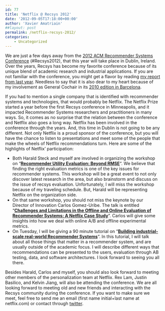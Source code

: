 ```yaml
---
id: 77
title: 'Netflix @ Recsys 2012'
date: '2012-09-05T17:18:00+00:00'
author: 'Xavier Amatriain'
##layout: post
permalink: /netflix-recsys-2012/
categories:
    - Uncategorized
---
```


We are just a few days away from the [2012 ACM Recommender Systems Conference](http://recsys.acm.org/2012/images/header.png) (#Recsys2012), that this year will take place in Dublin, Ireland. Over the years, Recsys has become my favorite conference because of its unique blend of academic research and industrial applications. If you are not familiar with the conference, you might get a flavor by reading [my report from last year](http://localhost:8080/wordpress/2011/11/recsys-2011-notes-and-pointers.html). Needless to say that it is also dear to my heart because of my involvement as General Cochair in its [2010 edition in Barcelona](http://recsys.acm.org/2010/).

If you had to mention a single company that is identified with recommender systems and technologies, that would probably be Netflix. The Netflix Prize started a year before the first Recsys conference in Minneapolis, and it impacted Recommender Systems researchers and practitioners in many ways. So, it comes as no surprise that the relation between the conference and Netflix also goes a long way. Netflix has been involved in the conference through the years. And, this time in Dublin is not going to be any different. Not only Netflix is a proud sponsor of the conference, but you will have the chance to listen to presentations and meet some of the people that make the wheels of Netflix recommendations turn. Here are some of the highlights of Netflix’ participation:

- Both Harald Steck and myself are involved in organizing the workshop on “**[Recommender Utility Evaluation: Beyond RMSE](http://ir.ii.uam.es/rue2012/)**“. We believe that finding the right evaluation metrics is one of the key issues for recommender systems. This workshop will be a great event to not only discover latest research in the area, but also brainstorm and discuss on the issue of recsys evaluation. Unfortunately, I will miss the workshop because of my traveling schedule. But, Harald will be representing Netflix on the organization side.
- On that same workshop, you should not miss the keynote by our Director of Innovation Carlos Gomez-Uribe. The talk is entitled “[**Challenges and Limitations in the Offline and Online Evaluation of Recommender Systems: A Netflix Case Study**](http://ir.ii.uam.es/rue2012/keynote.html)“. Carlos will give some insights into how we deal with online A/B and offline experimental metrics.
- On Tuesday, I will be giving a 90 minute tutorial on “**[Building industrial-scale real-world Recommender Systems](http://recsys.acm.org/2012/tutorials.html#building)**“. In this tutorial, I will talk about all those things that matter in a recommender system, and are usually outside of the academic focus. I will describe different ways that recommendations can be presented to the users, evaluation through AB testing, data, and software architectures. I look forward to seeing you all there.

Besides Harald, Carlos and myself, you should also look forward to meeting other members of the personalization team at Netflix. Rex Lam, Justin Basilico, and Kelvin Jiang, will also be attending the conference. We are all looking forward to meeting old and new friends and interacting with the Recsys community during the conference. If you want to make sure we meet, feel free to send me an email (first name initial+last name at netflix.com) or contact through [twitter](https://twitter.com/xamat).

